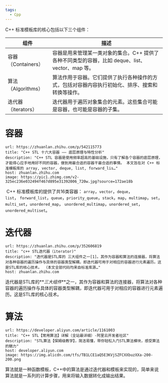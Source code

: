 ```yaml
---
tags:
  - Cpp
---
```

C++ 标准模板库的核心包括以下三个组件：

| 组件             | 描述                                                           |
| -------------- | ------------------------------------------------------------ |
| 容器（Containers） | 容器是用来管理某一类对象的集合。C++ 提供了各种不同类型的容器，比如 deque、list、vector、map 等。 |
| 算法（Algorithms） | 算法作用于容器。它们提供了执行各种操作的方式，包括对容器内容执行初始化、排序、搜索和转换等操作。             |
| 迭代器（iterators） | 迭代器用于遍历对象集合的元素。这些集合可能是容器，也可能是容器的子集。                          |

# 容器

```cardlink
url: https://zhuanlan.zhihu.com/p/542115773
title: "C++ STL 十六大容器 —— 底层原理与特性分析"
description: "C++ STL 容器是使用频率超高的基础设施，只有了解各个容器的底层原理，才能得心应手地用好不同的容器，做到用最合适的容器干最合适的事情。 本文旨在对 C++ 标准模板库的 array, vector, deque, list, forward_lis…"
host: zhuanlan.zhihu.com
image: https://pic1.zhimg.com/v2-325ec236e032494f467d895e31392006_720w.jpg?source=172ae18b
```

 C++ 标准模板库的提供了共16类容器： `array`，`vector`，`deque`，`list`， `forward_list`，`queue`，`priority_queue`，`stack`，`map`，`multimap`，`set`，`multi_set`，`unordered_map`， `unordered_multimap`，`unordered_set`，`unordered_multiset`。

# 迭代器

```cardlink
url: https://zhuanlan.zhihu.com/p/352606819
title: "c++ STL迭代器（iterator)"
description: "迭代器是STL库的 三大组件之一[1]。其作为容器和算法的连接器，将算法对各种容器的遍历操作与具体的容器类型解耦，即迭代器可用于对相应的容器进行元素遍历。这是STL库的核心技术。 （本文全部代码均来自标准库源…"
host: zhuanlan.zhihu.com
```

迭代器是STL库的**_三大组件_**之一，其作为容器和算法的连接器，将算法对各种容器的遍历操作与具体的容器类型解耦，即迭代器可用于对相应的容器进行元素遍历。这是STL库的核心技术。

# 算法

```cardlink
url: https://developer.aliyun.com/article/1161003
title: "C++ STL【常用算法】详解（全站最详细）-阿里云开发者社区"
description: "STL算法【保姆级教学】，简洁易懂，带你轻松入门STL算法模块，感受算法的魅力"
host: developer.aliyun.com
image: https://img.alicdn.com/tfs/TB1LCE1aQ5E3KVjSZFCXXbuzXXa-200-200.png
```

算法就是一种函数模板，C++中的算法是通过迭代器和模板来实现的，简单来说算法就是一系列的计算步骤，用来将输入数据转化成输出结果。
